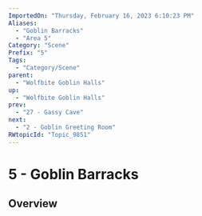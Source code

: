 ```yaml
---
ImportedOn: "Thursday, February 16, 2023 6:10:23 PM"
Aliases:
  - "Goblin Barracks"
  - "Area 5"
Category: "Scene"
Prefix: "5"
Tags:
  - "Category/Scene"
parent:
  - "Wolfbite Goblin Halls"
up:
  - "Wolfbite Goblin Halls"
prev:
  - "27 - Gassy Cave"
next:
  - "2 - Goblin Greeting Room"
RWtopicId: "Topic_9851"
---
```

# 5 - Goblin Barracks
## Overview
